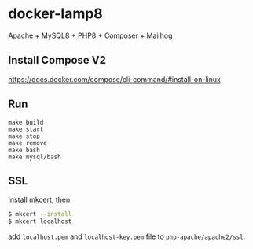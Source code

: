 # docker-lamp8

Apache + MySQL8 + PHP8 + Composer + Mailhog

## Install Compose V2

https://docs.docker.com/compose/cli-command/#install-on-linux

## Run

```
make build
make start
make stop
make remove
make bash
make mysql/bash
```

## SSL

Install [mkcert](https://github.com/FiloSottile/mkcert), then

```sh
$ mkcert --install
$ mkcert localhost
```

add `localhost.pem` and `localhost-key.pem` file to `php-apache/apache2/ssl`.

